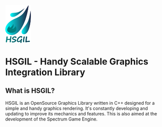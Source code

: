 <img src="other/res/logo.png?raw=true" width="16%">

# HSGIL - Handy Scalable Graphics Integration Library

## What is HSGIL?

HSGIL is an OpenSource Graphics Library written in C++ designed for a simple and handy graphics rendering. It's constantly developing and updating to improve its mechanics and features. This is also aimed at the development of the Spectrum Game Engine.
